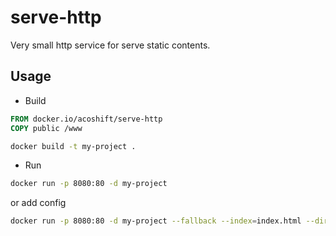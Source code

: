 # serve-http

Very small http service for serve static contents.

## Usage

- Build

```Dockerfile
FROM docker.io/acoshift/serve-http
COPY public /www
```

```sh
docker build -t my-project .
```

- Run

```sh
docker run -p 8080:80 -d my-project
```

or add config

```sh
docker run -p 8080:80 -d my-project --fallback --index=index.html --dir=www
```
